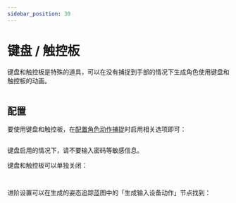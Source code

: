 ```yaml
---
sidebar_position: 30
---
```


# 键盘 / 触控板

键盘和触控板是特殊的道具，可以在没有捕捉到手部的情况下生成角色使用键盘和触控板的动画。

<figure><img src="/images/image(3)(4).png" alt="" /><figcaption></figcaption></figure>

## 配置

要使用键盘和触控板，在[配置角色动作捕捉](character/#dong-zuo-bu-zhuo)时启用相关选项即可：

<figure><img src="/images/image(1)(3).png" alt="" /><figcaption></figcaption></figure>

<div className="hint hint-danger">
键盘启用的情况下，请不要输入密码等敏感信息。
</div>

键盘和触控板可以单独关闭：

<div>

<figure><img src="/images/image(6)(1).png" alt="" /><figcaption></figcaption></figure>

 

<figure><img src="/images/image(20).png" alt="" /><figcaption></figcaption></figure>

</div>

进阶设置可以在生成的姿态追踪蓝图中的「生成输入设备动作」节点找到：

<figure><img src="/images/image(21).png" alt="" /><figcaption></figcaption></figure>
